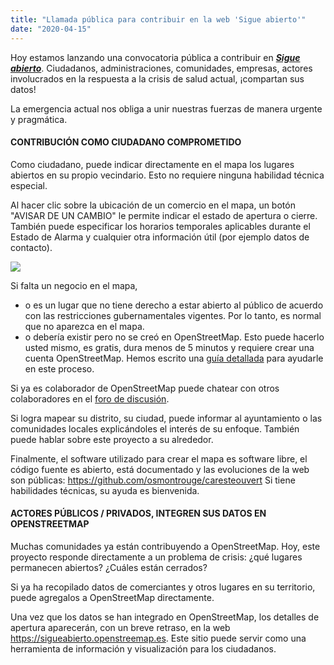 ```yaml
---
title: "Llamada pública para contribuir en la web 'Sigue abierto'"
date: "2020-04-15"
---
```


Hoy estamos lanzando una convocatoria pública a contribuir en [***Sigue abierto***](https://sigueabierto.openstreetmap.es). Ciudadanos, administraciones, comunidades, empresas, actores involucrados en la respuesta a la crisis de salud actual, ¡compartan sus datos!

La emergencia actual nos obliga a unir nuestras fuerzas de manera urgente y pragmática.

#### CONTRIBUCIÓN COMO CIUDADANO COMPROMETIDO

Como ciudadano, puede indicar directamente en el mapa los lugares abiertos en su propio vecindario. Esto no requiere ninguna habilidad técnica especial.

Al hacer clic sobre la ubicación de un comercio en el mapa, un botón "AVISAR DE UN CAMBIO" le permite indicar el estado de apertura o cierre. También puede especificar los horarios temporales aplicables durante el Estado de Alarma y cualquier otra información útil (por ejemplo datos de contacto).

![](~/assets/es/1_Mapa_Sigue_Abierto.png)

Si falta un negocio en el mapa,

- o es un lugar que no tiene derecho a estar abierto al público de acuerdo con las restricciones gubernamentales vigentes. Por lo tanto, es normal que no aparezca en el mapa.
- o debería existir pero no se creó en OpenStreetMap. Esto puede hacerlo usted mismo, es gratis, dura menos de 5 minutos y requiere crear una cuenta OpenStreetMap. Hemos escrito una [guía detallada](que-hacer-si-falta-un-comercio-en-sigue-abierto) para ayudarle en este proceso.
	
Si ya es colaborador de OpenStreetMap puede chatear con otros colaboradores en el [foro de discusión](http://t.me/OSMES).

Si logra mapear su distrito, su ciudad, puede informar al ayuntamiento o las comunidades locales explicándoles el interés de su enfoque. También puede hablar sobre este proyecto a su alrededor.

Finalmente, el software utilizado para crear el mapa es software libre, el código fuente es abierto, está documentado y las evoluciones de la web son públicas: https://github.com/osmontrouge/caresteouvert
Si tiene habilidades técnicas, su ayuda es bienvenida.

#### ACTORES PÚBLICOS / PRIVADOS, INTEGREN SUS DATOS EN OPENSTREETMAP

Muchas comunidades ya están contribuyendo a OpenStreetMap. Hoy, este proyecto responde directamente a un problema de crisis: ¿qué lugares permanecen abiertos? ¿Cuáles están cerrados?

Si ya ha recopilado datos de comerciantes y otros lugares en su territorio, puede agregalos a OpenStreetMap directamente.

Una vez que los datos se han integrado en OpenStreetMap, los detalles de apertura aparecerán, con un breve retraso, en la web https://sigueabierto.openstreemap.es. Este sitio puede servir como una herramienta de información y visualización para los ciudadanos.
